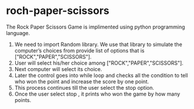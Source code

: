 # roch-paper-scissors
The Rock Paper Scissors Game is implimented using python programming language.
1. We need to import Random library.
   We use that library to simulate the computer’s choices from provide list of options that is ["ROCK","PAPER","SCISSORS"].
2. User will select his/her choice among  ["ROCK","PAPER","SCISSORS"].
3. Next computer will select its choice.
4. Later the control goes into while loop and checks all the condition to tell who won the point and increase the score by one point.
5. This process continues till the user select the stop option.
6. Once the user select stop , it prints who won the game by how many points.


